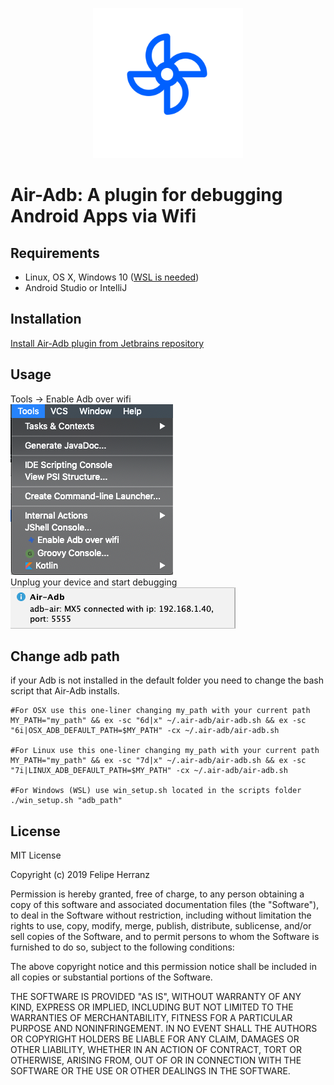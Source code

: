 <p align="center">
  <img width="240" height="240" src="icons/pluginIcon.svg">
</p>

Air-Adb: A plugin for debugging Android Apps via Wifi
=========

Requirements
--------------------------------------
 - Linux, OS X, Windows 10 ([WSL is needed](https://docs.microsoft.com/en-us/windows/wsl/install-win10))
 - Android Studio or IntelliJ 
 
Installation
--------------------------------------
[Install Air-Adb plugin from Jetbrains repository](https://plugins.jetbrains.com/plugin/12651-air-adb)

Usage
--------------------------------------
Tools -> Enable Adb over wifi\
![](screenshots/air-adb1.png)\
Unplug your device and start debugging\
![](screenshots/air-adb2.png)

Change adb path
--------------------------------------
if your Adb is not installed in the default folder you need to change the bash script that Air-Adb installs.
```shell
#For OSX use this one-liner changing my_path with your current path
MY_PATH="my_path" && ex -sc "6d|x" ~/.air-adb/air-adb.sh && ex -sc "6i|OSX_ADB_DEFAULT_PATH=$MY_PATH" -cx ~/.air-adb/air-adb.sh

#For Linux use this one-liner changing my_path with your current path
MY_PATH="my_path" && ex -sc "7d|x" ~/.air-adb/air-adb.sh && ex -sc "7i|LINUX_ADB_DEFAULT_PATH=$MY_PATH" -cx ~/.air-adb/air-adb.sh

#For Windows (WSL) use win_setup.sh located in the scripts folder
./win_setup.sh "adb_path"
```

License
--------------------------------------
MIT License

Copyright (c) 2019 Felipe Herranz

Permission is hereby granted, free of charge, to any person obtaining a copy
of this software and associated documentation files (the "Software"), to deal
in the Software without restriction, including without limitation the rights
to use, copy, modify, merge, publish, distribute, sublicense, and/or sell
copies of the Software, and to permit persons to whom the Software is
furnished to do so, subject to the following conditions:

The above copyright notice and this permission notice shall be included in all
copies or substantial portions of the Software.

THE SOFTWARE IS PROVIDED "AS IS", WITHOUT WARRANTY OF ANY KIND, EXPRESS OR
IMPLIED, INCLUDING BUT NOT LIMITED TO THE WARRANTIES OF MERCHANTABILITY,
FITNESS FOR A PARTICULAR PURPOSE AND NONINFRINGEMENT. IN NO EVENT SHALL THE
AUTHORS OR COPYRIGHT HOLDERS BE LIABLE FOR ANY CLAIM, DAMAGES OR OTHER
LIABILITY, WHETHER IN AN ACTION OF CONTRACT, TORT OR OTHERWISE, ARISING FROM,
OUT OF OR IN CONNECTION WITH THE SOFTWARE OR THE USE OR OTHER DEALINGS IN THE
SOFTWARE.
